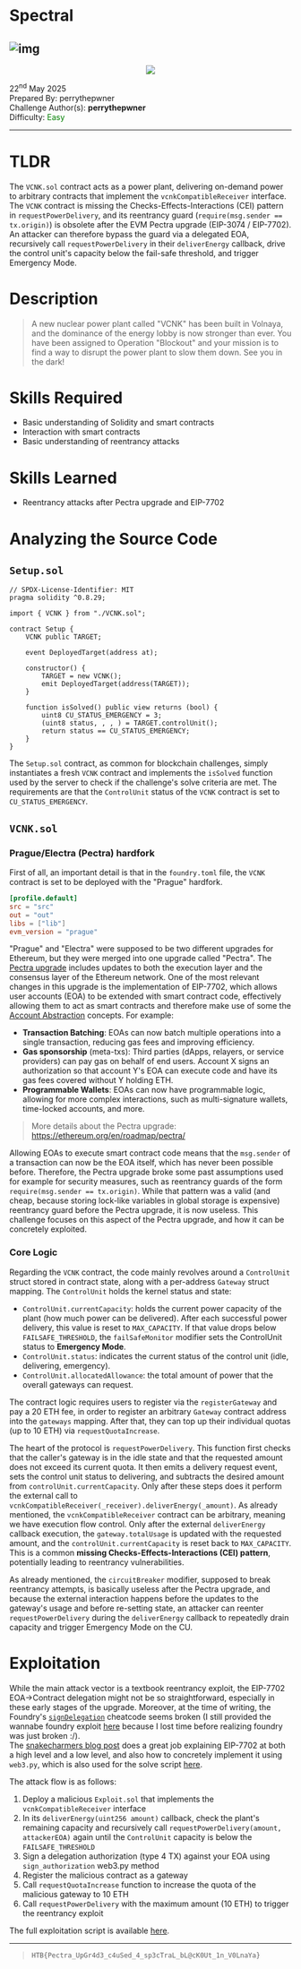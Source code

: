 # Spectral

![img](./assets/ChallengeBanner.png)
---
<p align="center">
    <img src="./assets/EventBanner.jpg" />
</p>

22<sup>nd</sup> May 2025  
Prepared By: perrythepwner  
Challenge Author(s): **perrythepwner**  
Difficulty: <font color=green>Easy</font>

---

# TLDR
The `VCNK.sol` contract acts as a power plant, delivering on-demand power to arbitrary contracts that implement the `vcnkCompatibleReceiver` interface. The `VCNK` contract is missing the Checks-Effects-Interactions (CEI) pattern in `requestPowerDelivery`, and its reentrancy guard (`require(msg.sender == tx.origin)`) is obsolete after the EVM Pectra upgrade (EIP-3074 / EIP-7702). An attacker can therefore bypass the guard via a delegated EOA, recursively call `requestPowerDelivery` in their `deliverEnergy` callback, drive the control unit's capacity below the fail-safe threshold, and trigger Emergency Mode.

# Description
> A new nuclear power plant called "VCNK" has been built in Volnaya, and the dominance of the energy lobby is now stronger than ever. You have been assigned to Operation "Blockout" and your mission is to find a way to disrupt the power plant to slow them down. See you in the dark!

# Skills Required
- Basic understanding of Solidity and smart contracts
- Interaction with smart contracts
- Basic understanding of reentrancy attacks

# Skills Learned
- Reentrancy attacks after Pectra upgrade and EIP-7702

# Analyzing the Source Code

## `Setup.sol`

```solidity
// SPDX-License-Identifier: MIT
pragma solidity ^0.8.29;

import { VCNK } from "./VCNK.sol";

contract Setup {
    VCNK public TARGET;

    event DeployedTarget(address at);

    constructor() {
        TARGET = new VCNK();
        emit DeployedTarget(address(TARGET));
    }

    function isSolved() public view returns (bool) {
        uint8 CU_STATUS_EMERGENCY = 3;
        (uint8 status, , , ) = TARGET.controlUnit();
        return status == CU_STATUS_EMERGENCY;
    }
}

```

The `Setup.sol` contract, as common for blockchain challenges, simply instantiates a fresh `VCNK` contract and implements the `isSolved` function used by the server to check if the challenge's solve criteria are met. The requirements are that the `ControlUnit` status of the `VCNK` contract is set to `CU_STATUS_EMERGENCY`.


## `VCNK.sol`

### Prague/Electra (Pectra) hardfork
First of all, an important detail is that in the `foundry.toml` file, the `VCNK` contract is set to be deployed with the "Prague" hardfork.

```toml
[profile.default]
src = "src"
out = "out"
libs = ["lib"]
evm_version = "prague"
```

"Prague" and "Electra" were supposed to be two different upgrades for Ethereum, but they were merged into one upgrade called "Pectra". The [Pectra upgrade](https://ethereum.org/en/roadmap/pectra/) includes updates to both the execution layer and the consensus layer of the Ethereum network. One of the most relevant changes in this upgrade is the implementation of EIP-7702, which allows user accounts (EOA) to be extended with smart contract code, effectively allowing them to act as smart contracts and therefore make use of some the [Account Abstraction](https://ethereum.org/en/roadmap/account-abstraction/) concepts. For example:
- **Transaction Batching**: EOAs can now batch multiple operations into a single transaction, reducing gas fees and improving efficiency.
- **Gas sponsorship** (meta-txs): Third parties (dApps, relayers, or service providers) can pay gas on behalf of end users. Account X signs an authorization so that account Y's EOA can execute code and have its gas fees covered without Y holding ETH.
- **Programmable Wallets**: EOAs can now have programmable logic, allowing for more complex interactions, such as multi-signature wallets, time-locked accounts, and more.

> More details about the Pectra upgrade: https://ethereum.org/en/roadmap/pectra/

Allowing EOAs to execute smart contract code means that the `msg.sender` of a transaction can now be the EOA itself, which has never been possible before. Therefore, the Pectra upgrade broke some past assumptions used for example for security measures, such as reentrancy guards of the form `require(msg.sender == tx.origin)`. While that pattern was a valid (and cheap, because storing lock-like variables in global storage is expensive) reentrancy guard before the Pectra upgrade, it is now useless. This challenge focuses on this aspect of the Pectra upgrade, and how it can be concretely exploited.

### Core Logic

Regarding the `VCNK` contract, the code mainly revolves around a `ControlUnit` struct stored in contract state, along with a per-address `Gateway` struct mapping. The `ControlUnit` holds the kernel status and state:
- `ControlUnit.currentCapacity`: holds the current power capacity of the plant (how much power can be delivered). After each successful power delivery, this value is reset to `MAX_CAPACITY`. If that value drops below `FAILSAFE_THRESHOLD`, the `failSafeMonitor` modifier sets the ControlUnit status to **Emergency Mode**.
- `ControlUnit.status`: indicates the current status of the control unit (idle, delivering, emergency).
- `ControlUnit.allocatedAllowance`: the total amount of power that the overall gateways can request.

The contract logic requires users to register via the `registerGateway` and pay a 20 ETH fee, in order to register an arbitrary `Gateway` contract address into the `gateways` mapping. After that, they can top up their individual quotas (up to 10 ETH) via `requestQuotaIncrease`.

The heart of the protocol is `requestPowerDelivery`. This function first checks that the caller's gateway is in the idle state and that the requested amount does not exceed its current quota. It then emits a delivery request event, sets the control unit status to delivering, and subtracts the desired amount from `controlUnit.currentCapacity`. Only after these steps does it perform the external call to `vcnkCompatibleReceiver(_receiver).deliverEnergy(_amount)`. As already mentioned, the `vcnkCompatibleReceiver` contract can be arbitrary, meaning we have execution flow control. Only after the external `deliverEnergy` callback execution, the `gateway.totalUsage` is updated with the requested amount, and the `controlUnit.currentCapacity` is reset back to `MAX_CAPACITY`. This is a common **missing Checks-Effects-Interactions (CEI) pattern**, potentially leading to reentrancy vulnerabilities.

As already mentioned, the `circuitBreaker` modifier, supposed to break reentrancy attempts, is basically useless after the Pectra upgrade, and because the external interaction happens before the updates to the gateway's usage and before re-setting state, an attacker can reenter `requestPowerDelivery` during the `deliverEnergy` callback to repeatedly drain capacity and trigger Emergency Mode on the CU.

# Exploitation
While the main attack vector is a textbook reentrancy exploit, the EIP-7702 EOA->Contract delegation might not be so straightforward, especially in these early stages of the upgrade. Moreover, at the time of writing, the Foundry's [`signDelegation`](https://book.getfoundry.sh/cheatcodes/sign-delegation) cheatcode seems broken (I still provided the wannabe foundry exploit [here](./htb/foundry-solver/) because I lost time before realizing foundry was just broken :/).  
The [snakecharmers blog post](https://snakecharmers.ethereum.org/7702/) does a great job explaining EIP-7702 at both a high level and a low level, and also how to concretely implement it using `web3.py`, which is also used for the solve script [here](./htb/web3py-solver/solver.py).

The attack flow is as follows:
1. Deploy a malicious `Exploit.sol` that implements the `vcnkCompatibleReceiver` interface
2. In its `deliverEnergy(uint256 amount)` callback, check the plant's remaining capacity and recursively call `requestPowerDelivery(amount, attackerEOA)` again until the `ControlUnit` capacity is below the `FAILSAFE_THRESHOLD`  
3. Sign a delegation authorization (type 4 TX) against your EOA using `sign_authorization` web3.py method
4. Register the malicious contract as a gateway 
5. Call `requestQuotaIncrease` function to increase the quota of the malicious gateway to 10 ETH
6. Call `requestPowerDelivery` with the maximum amount (10 ETH) to trigger the reentrancy exploit

The full exploitation script is available [here](./htb/web3py-solver/solver.py).

---
> `HTB{Pectra_UpGr4d3_c4uSed_4_sp3cTraL_bL@cK0Ut_1n_V0LnaYa}`
